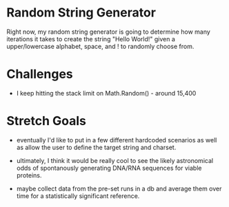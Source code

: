# Random String Generator

Right now, my random string generator is going to determine how many iterations it takes to create the string "Hello World!" given a upper/lowercase alphabet, space, and ! to randomly choose from.

# Challenges

* I keep hitting the stack limit on Math.Random() - around 15,400

# Stretch Goals

* eventually I'd like to put in a few different hardcoded scenarios as well as allow the user to define the target string and charset.

* ultimately, I think it would be really cool to see the likely astronomical odds of spontanously generating DNA/RNA sequences for viable proteins.

* maybe collect data from the pre-set runs in a db and average them over time for a statistically significant reference.